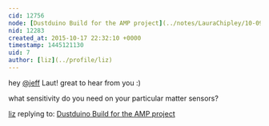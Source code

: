 ```yaml
---
cid: 12756
node: [Dustduino Build for the AMP project](../notes/LauraChipley/10-09-2015/dustduino-build-for-the-amp-project)
nid: 12283
created_at: 2015-10-17 22:32:10 +0000
timestamp: 1445121130
uid: 7
author: [liz](../profile/liz)
---
```


hey [@jeff](/profile/jeff) Laut! great to hear from you :)

what sensitivity do you need on your particular matter sensors?

[liz](../profile/liz) replying to: [Dustduino Build for the AMP project](../notes/LauraChipley/10-09-2015/dustduino-build-for-the-amp-project)

